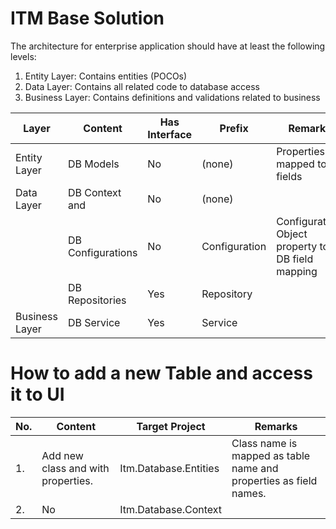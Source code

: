 # ITM Base Solution

The architecture for enterprise application should have at least the following levels:
1. Entity Layer: Contains entities (POCOs)
2. Data Layer: Contains all related code to database access
3. Business Layer: Contains definitions and validations related to business

| Layer | Content | Has Interface | Prefix | Remarks |
 ----------- | ----------- | ----------- | ----------- | ----------- |
| Entity Layer | DB Models | No | (none) | Properties are mapped to DB fields |
| Data Layer | DB Context and | No | (none) |  |
|  |            DB Configurations | No | Configuration | Configuration: Object property to DB field mapping |
|  | DB Repositories | Yes | Repository |  |
| Business Layer | DB Service | Yes | Service |  |

# How to add a new Table and access it to UI
| No. | Content | Target Project | Remarks |
 ----------- | ----------- | ----------- | ----------- |
| 1. | Add new class and with properties. | Itm.Database.Entities | Class name is mapped as table name and properties as field names. |
| 2. | No | Itm.Database.Context |  |
